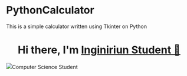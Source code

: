 # PythonCalculator
This is a simple calculator written using Tkinter on Python

<h1 align='center'>Hi there, I'm <a href='https://inginirium.ru/", target='_blank'> Inginiriun Student 👋<a></h1>
<div>
  <img src='calculator-img.png", width=50%$, height=50% />
</div>
  
<h2 align='center'>Computer Science Student</h2>
